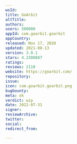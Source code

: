 ```yaml
---
wsId: 
title: GoArbit
altTitle: 
authors: 
users: 500000
appId: com.goarbit.goarbit
appCountry: 
released: Nov 17, 2020
updated: 2021-08-13
version: 3.0.1
stars: 4.2300887
ratings: 
reviews: 2110
website: https://goarbit.com/
repository: 
issue: 
icon: com.goarbit.goarbit.png
bugbounty: 
meta: ok
verdict: wip
date: 2022-07-31
signer: 
reviewArchive: 
twitter: 
social: 
redirect_from: 

---
```


